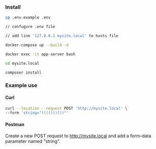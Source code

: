 ### Install
```bash
cp .env.example .env

// confugure .env file

// add line '127.0.0.1 mysite.local' to hosts file

docker-compose up --build -d

docker exec -it app-server bash

cd mysite.local

composer install
```

### Example use

#### Curl
```bash
curl --location --request POST 'http://mysite.local' \
--form 'string="(((()))())"'
```

#### Postman
Create a new POST request to http://mysite.local and add a form-data parameter named "string".